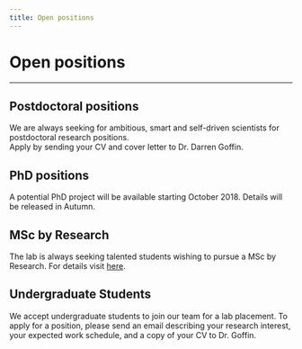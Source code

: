 ```yaml
---
title: Open positions
---
```


# Open positions
- - -

## Postdoctoral positions  
We are always seeking for ambitious, smart and self-driven scientists for postdoctoral research positions.  
Apply by sending your CV and cover letter to Dr. Darren Goffin.


## PhD positions  

A potential PhD project will be available starting October 2018. Details will be released in Autumn.

## MSc by Research  

The lab is always seeking talented students wishing to pursue a MSc by Research. For details visit [here](https://www.york.ac.uk/biology/postgraduate/research/research-projects/).

## Undergraduate Students

We accept undergraduate students to join our team for a lab placement. To apply for a position, please send an email describing your research interest, your expected work schedule, and a copy of your CV to Dr. Goffin.